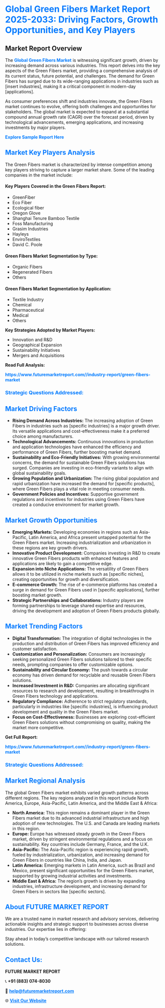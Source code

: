 <h1 style="color: #007BFF;">Global Green Fibers Market Report 2025-2033: Driving Factors, Growth Opportunities, and Key Players</h1>

<section id="overview">
<h2>Market Report Overview</h2>
<p>The <a href="https://www.futuremarketreport.com//industry-report/green-fibers-market" style="color: #007BFF; text-decoration: none;"><strong>Global Green Fibers Market</strong></a> is witnessing significant growth, driven by increasing demand across various industries. This report delves into the key aspects of the Green Fibers market, providing a comprehensive analysis of its current status, future potential, and challenges. The demand for Green Fibers has surged due to its wide-ranging applications in industries such as [insert industries], making it a critical component in modern-day [applications].</p>
<p>As consumer preferences shift and industries innovate, the Green Fibers market continues to evolve, offering both challenges and opportunities for stakeholders. The global market is expected to expand at a substantial compound annual growth rate (CAGR) over the forecast period, driven by technological advancements, emerging applications, and increasing investments by major players.</p>
</section>

<section id="overview">
<p><a href="https://www.futuremarketreport.com//request-sample/reportId=61764" style="color: #007BFF; text-decoration: none;"><strong>Explore Sample Report Here</strong></a></p>
</section>

<section id="key-players">
<h2 style="color: #007BFF;">Market Key Players Analysis</h2>
<p>The Green Fibers market is characterized by intense competition among key players striving to capture a larger market share. Some of the leading companies in the market include:</p>
<h4>Key Players Covered in the Green Fibers Report:</h4>
<ul><li>GreenFiber</li><li>Eco Fiber</li><li>Ecological fiber</li><li>Oregon Glove</li><li>Shanghai Tenure Bamboo Textile</li><li>Foss Manufacturing</li><li>Grasim Industries</li><li>Hayleys</li><li>EnviroTextiles</li><li>David C. Poole</li></ul>
<h4>Green Fibers Market Segmentation by Type:</h4>
<ul><li>Organic Fibers</li><li>Regenerated Fibers</li><li>Others</li></ul>

<h4>Green Fibers Market Segmentation by Application:</h4>
<ul><li>Textile Industry</li><li>Chemical</li><li>Pharmaceutical</li><li>Medical</li><li>Others</li></ul>
<p><strong>Key Strategies Adopted by Market Players:</strong></p>
<ul>
<li>Innovation and R&D</li>
<li>Geographical Expansion</li>
<li>Sustainability Initiatives</li>
<li>Mergers and Acquisitions</li>
</ul>
</section>

<section>
<p><strong>Read Full Analysis: </strong></p><a href="https://www.futuremarketreport.com//industry-report/green-fibers-market" style="color: #007BFF; text-decoration: none;"><strong>https://www.futuremarketreport.com//industry-report/green-fibers-market</strong></a>
<h3 style="color: #007BFF;">Strategic Questions Addressed:</h3>
</section>

<section id="driving-factors">
<h2 style="color: #007BFF;">Market Driving Factors</h2>
<ul>
<li><strong>Rising Demand Across Industries:</strong> The increasing adoption of Green Fibers in industries such as [specific industries] is a major growth driver. Its versatile applications and cost-effectiveness make it a preferred choice among manufacturers.</li>
<li><strong>Technological Advancements:</strong> Continuous innovations in production and application technologies have enhanced the efficiency and performance of Green Fibers, further boosting market demand.</li>
<li><strong>Sustainability and Eco-Friendly Initiatives:</strong> With growing environmental concerns, the demand for sustainable Green Fibers solutions has surged. Companies are investing in eco-friendly variants to align with global sustainability goals.</li>
<li><strong>Growing Population and Urbanization:</strong> The rising global population and rapid urbanization have increased the demand for [specific products], where Green Fibers plays a vital role in meeting consumer needs.</li>
<li><strong>Government Policies and Incentives:</strong> Supportive government regulations and incentives for industries using Green Fibers have created a conducive environment for market growth.</li>
</ul>
</section>

<section id="growth-opportunities">
<h2 style="color: #007BFF;">Market Growth Opportunities</h2>
<ul>
<li><strong>Emerging Markets:</strong> Developing economies in regions such as Asia-Pacific, Latin America, and Africa present untapped potential for the Green Fibers market. Increasing industrialization and urbanization in these regions are key growth drivers.</li>
<li><strong>Innovative Product Development:</strong> Companies investing in R&D to create innovative Green Fibers products with enhanced features and applications are likely to gain a competitive edge.</li>
<li><strong>Expansion into Niche Applications:</strong> The versatility of Green Fibers allows it to be utilized in niche markets such as [specific niches], creating opportunities for growth and diversification.</li>
<li><strong>E-commerce Growth:</strong> The rise of e-commerce platforms has created a surge in demand for Green Fibers used in [specific applications], further boosting market growth.</li>
<li><strong>Strategic Partnerships and Collaborations:</strong> Industry players are forming partnerships to leverage shared expertise and resources, driving the development and adoption of Green Fibers products globally.</li>
</ul>
</section>

<section id="trending-factors">
<h2 style="color: #007BFF;">Market Trending Factors</h2>
<ul>
<li><strong>Digital Transformation:</strong> The integration of digital technologies in the production and distribution of Green Fibers has improved efficiency and customer satisfaction.</li>
<li><strong>Customization and Personalization:</strong> Consumers are increasingly seeking personalized Green Fibers solutions tailored to their specific needs, prompting companies to offer customizable options.</li>
<li><strong>Sustainability and Circular Economy:</strong> The push towards a circular economy has driven demand for recyclable and reusable Green Fibers solutions.</li>
<li><strong>Increased Investment in R&D:</strong> Companies are allocating significant resources to research and development, resulting in breakthroughs in Green Fibers technology and applications.</li>
<li><strong>Regulatory Compliance:</strong> Adherence to strict regulatory standards, particularly in industries like [specific industries], is influencing product development and quality in the Green Fibers market.</li>
<li><strong>Focus on Cost-Effectiveness:</strong> Businesses are exploring cost-efficient Green Fibers solutions without compromising on quality, making the market more competitive.</li>
</ul>
</section>

<section>
<p><strong>Get Full Report: </strong></p><a href="https://www.futuremarketreport.com//industry-report/green-fibers-market" style="color: #007BFF; text-decoration: none;"><strong>https://www.futuremarketreport.com//industry-report/green-fibers-market</strong></a>
<h3 style="color: #007BFF;">Strategic Questions Addressed:</h3>
</section>


<section id="regional-analysis">
<h2 style="color: #007BFF;">Market Regional Analysis</h2>
<p>The global Green Fibers market exhibits varied growth patterns across different regions. The key regions analyzed in this report include North America, Europe, Asia-Pacific, Latin America, and the Middle East & Africa:</p>
<ul>
<li><strong>North America:</strong> This region remains a dominant player in the Green Fibers market due to its advanced industrial infrastructure and high adoption of new technologies. The U.S. and Canada are leading markets in this region.</li>
<li><strong>Europe:</strong> Europe has witnessed steady growth in the Green Fibers market, driven by stringent environmental regulations and a focus on sustainability. Key countries include Germany, France, and the U.K.</li>
<li><strong>Asia-Pacific:</strong> The Asia-Pacific region is experiencing rapid growth, fueled by industrialization, urbanization, and increasing demand for Green Fibers in countries like China, India, and Japan.</li>
<li><strong>Latin America:</strong> Emerging markets in Latin America, such as Brazil and Mexico, present significant opportunities for the Green Fibers market, supported by growing industrial activities and investments.</li>
<li><strong>Middle East & Africa:</strong> The region’s growth is driven by expanding industries, infrastructure development, and increasing demand for Green Fibers in sectors like [specific sectors].</li>
</ul>
</section>

<footer>
<h2 style="color: #007BFF;">About FUTURE MARKET REPORT</h2>
<p>We are a trusted name in market research and advisory services, delivering actionable insights and strategic support to businesses across diverse industries. Our expertise lies in offering:</p>

<p>Stay ahead in today’s competitive landscape with our tailored research solutions.</p>

<h2 style="color: #007BFF;">Contact Us:</h2>
<p><strong>FUTURE MARKET REPORT</strong></p>
<p>📞 <strong>+91 (883) 074-8030</strong></p>
<p>📧 <strong><a href="mailto:help@futuremarketreport.com" style="color: #007BFF;">help@futuremarketreport.com</a></strong></p>
<p>🌐 <strong><a href="https://www.futuremarketreport.com/" style="color: #007BFF;">Visit Our Website</a></strong></p>
</footer>